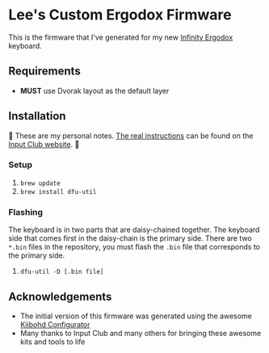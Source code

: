 # Lee's Custom Ergodox Firmware

This is the firmware that I've generated for my new [Infinity Ergodox][ergodox] keyboard.

## Requirements

* **MUST** use Dvorak layout as the default layer

## Installation

:rotating_light: These are my personal notes. [The real instructions][instructions] can be found on the [Input Club website][input-club]. :rotating_light:

### Setup

1. `brew update`
1. `brew install dfu-util`

### Flashing

The keyboard is in two parts that are daisy-chained together. The keyboard side that comes first in the daisy-chain is the primary side. There are two `*.bin` files in the repository, you must flash the `.bin` file that corresponds to the primary side.

1. `dfu-util -D [.bin file]`

## Acknowledgements

* The initial version of this firmware was generated using the awesome [Kiibohd Configurator][configurator]
* Many thanks to Input Club and many others for bringing these awesome kits and tools to life

[configurator]: https://input.club/configurator
[ergodox]: https://input.club/devices/infinity-ergodox
[input-club]: https://input.club/
[instructions]: https://github.com/kiibohd/controller/wiki/Loading-DFU-Firmware
